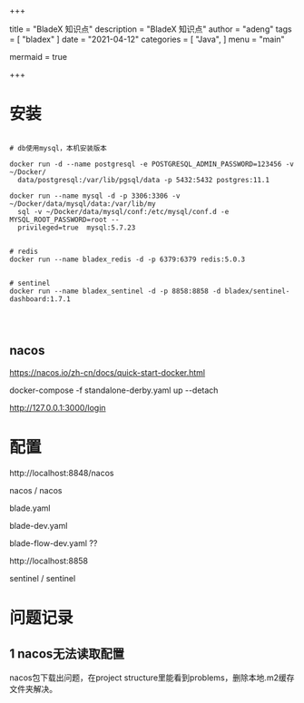 

+++

title = "BladeX 知识点"
description = "BladeX 知识点"
author = "adeng"
tags = [
    "bladex"
]
date = "2021-04-12"
categories = [
    "Java",
]
menu = "main"

mermaid = true

+++





# 安装



```

# db使用mysql，本机安装版本

docker run -d --name postgresql -e POSTGRESQL_ADMIN_PASSWORD=123456 -v ~/Docker/
  data/postgresql:/var/lib/pgsql/data -p 5432:5432 postgres:11.1

docker run --name mysql -d -p 3306:3306 -v ~/Docker/data/mysql/data:/var/lib/my
  sql -v ~/Docker/data/mysql/conf:/etc/mysql/conf.d -e MYSQL_ROOT_PASSWORD=root --
  privileged=true  mysql:5.7.23


# redis
docker run --name bladex_redis -d -p 6379:6379 redis:5.0.3


# sentinel
docker run --name bladex_sentinel -d -p 8858:8858 -d bladex/sentinel-dashboard:1.7.1




```



## nacos



https://nacos.io/zh-cn/docs/quick-start-docker.html





docker-compose -f standalone-derby.yaml up --detach



http://127.0.0.1:3000/login



# 配置



http://localhost:8848/nacos

nacos / nacos



blade.yaml

blade-dev.yaml

blade-flow-dev.yaml ??



http://localhost:8858

sentinel / sentinel













# 问题记录



## 1 nacos无法读取配置

nacos包下载出问题，在project structure里能看到problems，删除本地.m2缓存文件夹解决。









